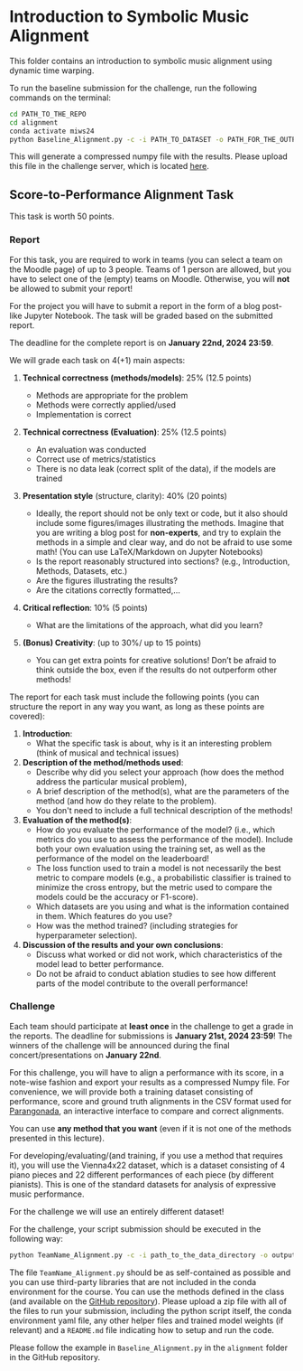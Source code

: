 # Introduction to Symbolic Music Alignment

This folder contains an introduction to symbolic music alignment using dynamic time warping.

To run the baseline submission for the challenge, run the following commands on the terminal:

```bash
cd PATH_TO_THE_REPO
cd alignment
conda activate miws24
python Baseline_Alignment.py -c -i PATH_TO_DATASET -o PATH_FOR_THE_OUTPUT
```

This will generate a compressed numpy file with the results. Please upload this file in the challenge server, which is located [here](https://challenges.cp.jku.at/challenge/21/).

## Score-to-Performance Alignment Task

This task is worth 50 points.

### Report

For this task, you are required to work in teams (you can select a team on the Moodle page) of up to 3 people. Teams of 1 person are allowed, but you have to select one of the (empty) teams on Moodle. Otherwise, you will **not** be allowed to submit your report!

For the project you will have to submit a report in the form of a blog post-like Jupyter Notebook.  The task will be graded based on the submitted report.

The deadline for the complete report is on **January 22nd, 2024 23:59**.

We will grade each task on 4(+1) main aspects:

1. **Technical correctness (methods/models)**: 25% (12.5 points)
    * Methods are appropriate for the problem
    * Methods were correctly applied/used
    * Implementation is correct

2. **Technical correctness (Evaluation)**: 25% (12.5 points)
    * An evaluation was conducted
    * Correct use of metrics/statistics
    * There is no data leak (correct split of the data), if the models are trained
3. **Presentation style** (structure, clarity): 40% (20 points)
    * Ideally, the report should not be only text or code, but it also should include some figures/images illustrating the methods. Imagine that you are writing a blog post for **non-experts**, and try to explain the methods in a simple and clear way, and do not be afraid to use some math! (You can use LaTeX/Markdown on Jupyter Notebooks)
    * Is the report reasonably structured into sections? (e.g., Introduction, Methods, Datasets, etc.)
    * Are the figures illustrating the results?
    * Are the citations correctly formatted,…
4. **Critical reflection**: 10% (5 points)
    * What are the limitations of the approach, what did you learn?
5. **(Bonus) Creativity**: (up to 30%/ up to 15 points)
    * You can get extra points for creative solutions! Don’t be afraid to think outside the box, even if the results do not outperform other methods!

The report for each task must include the following points (you can structure the report in any way you want, as long as these points are covered):

1. **Introduction**:
    * What the specific task is about, why is it an interesting problem (think of musical and technical issues)
2. **Description of the method/methods used**:
    * Describe why did you select your approach (how does the method address the particular musical problem),
    * A brief description of the method(s), what are the parameters of the method (and how do they relate to the problem).
    * You don't need to include a full technical description of the methods!
3. **Evaluation of the method(s)**:
    * How do you evaluate the performance of the model? (i.e., which metrics do you use to assess the performance of the model). Include both your own evaluation using the training set, as well as the performance of the model on the leaderboard!
    * The loss function used to train a model is not necessarily the best metric to compare models (e.g., a probabilistic classifier is trained to minimize the cross entropy, but the metric used to compare the models could be the accuracy or F1-score).
    * Which datasets are you using and what is the information contained in them. Which features do you use?
    * How was the method trained? (including strategies for hyperparameter selection).
4. **Discussion of the results and your own conclusions**:
    * Discuss what worked or did not work, which characteristics of the model lead to better performance.
    * Do not be afraid to conduct ablation studies to see how different parts of the model contribute to the overall performance!

### Challenge

Each team should participate at **least once** in the challenge to get a grade in the reports. The deadline for submissions is **January 21st, 2024 23:59**! The winners of the challenge will be announced during the final concert/presentations on **January 22nd**.

For this challenge, you will have to align a performance with its score, in a note-wise fashion and export your results as a compressed Numpy file. For convenience, we will provide both a training dataset consisting of performance, score and ground truth alignments in the CSV format used for [Parangonada](https://sildater.github.io/parangonada/), an interactive interface to compare and correct alignments.

You can use **any method that you want** (even if it is not one of the methods presented in this lecture).

For developing/evaluating/(and training, if you use a method that requires it), you will use the Vienna4x22 dataset, which is a dataset consisting of 4 piano pieces and 22 different performances of each piece (by different pianists). This is one of the standard datasets for analysis of expressive music performance.

For the challenge we will use an entirely different dataset!

For the challenge, your script submission should be executed in the following way:

```bash
python TeamName_Alignment.py -c -i path_to_the_data_directory -o output_directory
```

The file `TeamName_Alignment.py` should be as self-contained as possible and you can use third-party libraries that are not included in the conda environment for the course. You can use the methods defined in the class (and  available on the [GitHub repository](https://github.com/MusicalInformatics/miws2024/tree/main)). Please upload a zip file with all of the files to run your submission, including the python script itself, the conda environment yaml file, any other helper files and trained model weights (if relevant) and a `README.md` file indicating how to setup and run the code.

Please follow the example in `Baseline_Alignment.py` in the `alignment` folder in the GitHub repository.

